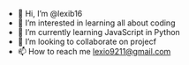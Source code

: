 - 👋 Hi, I’m @lexib16
- 👀 I’m interested in learning all about coding
- 🌱 I’m currently learning JavaScript in Python
- 💞️ I’m looking to collaborate on projecf
- 📫 How to reach me lexio9211@gmail.com

<!---
lexib16/lexib16 is a ✨ special ✨ repository because its `README.md` (this file) appears on your GitHub profile.
You can click the Preview link to take a look at your changes.
--->
